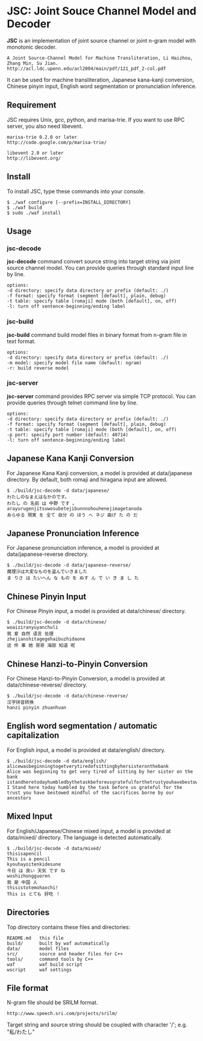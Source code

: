 JSC: Joint Souce Channel Model and Decoder
===

**JSC** is an implementation of joint source channel or joint n-gram model with monotonic decoder.

    A Joint Source-Channel Model for Machine Transliteration, Li Haizhou, Zhang Min, Su Jian.
    http://acl.ldc.upenn.edu/acl2004/main/pdf/121_pdf_2-col.pdf

It can be used for machine transliteration, Japanese kana-kanji conversion, Chinese pinyin input, English word segmentation or pronunciation inference.

Requirement
---

JSC requires Unix, gcc, python, and marisa-trie. If you want to use RPC server, you also need libevent.

    marisa-trie 0.2.0 or later
    http://code.google.com/p/marisa-trie/

    libevent 2.0 or later
    http://libevent.org/

Install
---

To install JSC, type these commands into your console.

    $ ./waf configure [--prefix=INSTALL_DIRECTORY]
    $ ./waf build
    $ sudo ./waf install

Usage
---

### jsc-decode

**jsc-decode** command convert source string into target string via joint source channel model.
You can provide queries through standard input line by line.

    options:
    -d directory: specify data directory or prefix (default: ./)
    -f format: specify format (segment [default], plain, debug)
    -t table: specify table [romaji] mode (both [default], on, off)
    -l: turn off sentence-beginning/ending label

### jsc-build

**jsc-build** command build model files in binary format from n-gram file in text format.

    options:
    -d directory: specify data directory or prefix (default: ./)
    -m model: specify model file name (default: ngram)
    -r: build reverse model

### jsc-server

**jsc-server** command provides RPC server via simple TCP protocol.
You can provide queries through telnet command line by line.

    options:
    -d directory: specify data directory or prefix (default: ./)
    -f format: specify format (segment [default], plain, debug)
    -t table: specify table [romaji] mode (both [default], on, off)
    -p port: specify port number (default: 40714)
    -l: turn off sentence-beginning/ending label

Japanese Kana Kanji Conversion
---

For Japanese Kana Kanji conversion, a model is provided at data/japanese directory. By default, both romaji and hiragana input are allowed.

    $ ./build/jsc-decode -d data/japanese/
    わたしのなまえはなかのです。
    わたし の 名前 は 中野 です 。
    arayurugenjitsuwosubetejibunnnohouhenejimagetanoda
    あらゆる 現実 を 全て 自分 の ほう へ ネジ 曲げ た の だ

Japanese Pronunciation Inference
---

For Japanese pronunciation inference, a model is provided at data/japanese-reverse directory.

    $ ./build/jsc-decode -d data/japanese-reverse/
    魔理沙は大変なものを盗んでいきました
    ま りさ は たいへん な もの を ぬす ん で い き ま し た

Chinese Pinyin Input
---

For Chinese Pinyin input, a model is provided at data/chinese/ directory.

    $ ./build/jsc-decode -d data/chinese/
    woaiziranyuyanchuli
    我 爱 自然 语言 处理
    zhejianshitagegehaibuzhidaone
    这 件 事 她 哥哥 海部 知道 呢

Chinese Hanzi-to-Pinyin Conversion
---

For Chinese Hanzi-to-Pinyin Conversion, a model is provided at data/chinese-reverse/ directory.

    $ ./build/jsc-decode -d data/chinese-reverse/
    汉字拼音转换
    hanzi pinyin zhuanhuan 

English word segmentation / automatic capitalization
---

For English input, a model is provided at data/english/ directory.

    $ ./build/jsc-decode -d data/english/
    alicewasbeginningtogetverytiredofsittingbyhersisteronthebank
    Alice was beginning to get very tired of sitting by her sister on the bank
    istandheretodayhumbledbythetaskbeforeusgratefulforthetrustyouhavebestowedmindfulofthesacrificesbornebyourancestors
    I Stand here today humbled by the task before us grateful for the trust you have bestowed mindful of the sacrifices borne by our ancestors 

Mixed Input
---

For English/Japanese/Chinese mixed input, a model is provided at data/mixed/ directory. The language is detected automatically.

    $ ./build/jsc-decode -d data/mixed/
    thisisapencil
    This is a pencil
    kyouhayoitenkidesune
    今日 は 良い 天気 です ね
    woshizhongguoren
    我 是 中国 人
    thisistotemohaochi!
    This is とても 好吃 ！

Directories
---

Top directory contains these files and directories:

    README.md   this file
    build/      built by waf automatically
    data/       model files
    src/        source and header files for C++
    tools/      command tools by C++
    waf         waf build script
    wscript     waf settings

File format
---

N-gram file should be SRILM format.

    http://www.speech.sri.com/projects/srilm/

Target string and source string should be coupled with character '/'; e.g. "私/わたし"

